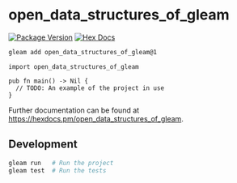 # open_data_structures_of_gleam

[![Package Version](https://img.shields.io/hexpm/v/open_data_structures_of_gleam)](https://hex.pm/packages/open_data_structures_of_gleam)
[![Hex Docs](https://img.shields.io/badge/hex-docs-ffaff3)](https://hexdocs.pm/open_data_structures_of_gleam/)

```sh
gleam add open_data_structures_of_gleam@1
```
```gleam
import open_data_structures_of_gleam

pub fn main() -> Nil {
  // TODO: An example of the project in use
}
```

Further documentation can be found at <https://hexdocs.pm/open_data_structures_of_gleam>.

## Development

```sh
gleam run   # Run the project
gleam test  # Run the tests
```
